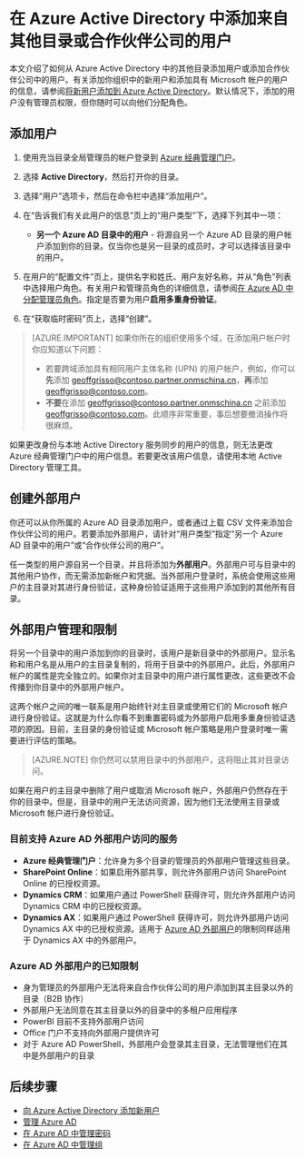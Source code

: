 <properties
	pageTitle="在 Azure Active Directory 中添加来自其他目录或合作伙伴公司的用户 | Azure"
	description="介绍如何在 Azure Active Directory 中添加用户或更改用户信息，包括外部用户和来宾用户。"
	services="active-directory"
	documentationCenter=""
	authors="curtand"
	manager="femila"
	editor=""/>  


<tags
	ms.service="active-directory"
	ms.workload="identity"
	ms.tgt_pltfrm="na"
	ms.devlang="na"
	ms.topic="get-started-article"
	ms.date="09/22/2016"
	wacn.date="10/31/2016"
	ms.author="curtand"/>

# 在 Azure Active Directory 中添加来自其他目录或合作伙伴公司的用户

本文介绍了如何从 Azure Active Directory 中的其他目录添加用户或添加合作伙伴公司中的用户。有关添加你组织中的新用户和添加具有 Microsoft 帐户的用户的信息，请参阅[将新用户添加到 Azure Active Directory](/documentation/articles/active-directory-create-users/)。默认情况下，添加的用户没有管理员权限，但你随时可以向他们分配角色。

## 添加用户

1. 使用充当目录全局管理员的帐户登录到 [Azure 经典管理门户](https://manage.windowsazure.cn)。

2. 选择 **Active Directory**，然后打开你的目录。

3. 选择“用户”选项卡，然后在命令栏中选择“添加用户”。

4. 在“告诉我们有关此用户的信息”页上的“用户类型”下，选择下列其中一项：

	- **另一个 Azure AD 目录中的用户** - 将源自另一个 Azure AD 目录的用户帐户添加到你的目录。仅当你也是另一目录的成员时，才可以选择该目录中的用户。

6. 在用户的“配置文件”页上，提供名字和姓氏、用户友好名称，并从“角色”列表中选择用户角色。有关用户和管理员角色的详细信息，请参阅[在 Azure AD 中分配管理员角色](/documentation/articles/active-directory-assign-admin-roles/)。指定是否要为用户**启用多重身份验证**。

7. 在“获取临时密码”页上，选择“创建”。

> [AZURE.IMPORTANT] 如果你所在的组织使用多个域，在添加用户帐户时你应知道以下问题：
>
> - 若要跨域添加具有相同用户主体名称 (UPN) 的用户帐户，例如，你可以**先**添加 geoffgrisso@contoso.partner.onmschina.cn，**再**添加 geoffgrisso@contoso.com。
> - **不要**在添加 geoffgrisso@contoso.partner.onmschina.cn 之前添加 geoffgrisso@contoso.com。此顺序非常重要，事后想要撤消操作将很麻烦。

如果更改身份与本地 Active Directory 服务同步的用户的信息，则无法更改 Azure 经典管理门户中的用户信息。若要更改该用户信息，请使用本地 Active Directory 管理工具。

## 创建外部用户

你还可以从你所属的 Azure AD 目录添加用户，或者通过上载 CSV 文件来添加合作伙伴公司的用户。若要添加外部用户，请针对“用户类型”指定“另一个 Azure AD 目录中的用户”或“合作伙伴公司的用户”。

任一类型的用户源自另一个目录，并且将添加为**外部用户**。外部用户可与目录中的其他用户协作，而无需添加新帐户和凭据。当外部用户登录时，系统会使用这些用户的主目录对其进行身份验证，这种身份验证适用于这些用户添加到的其他所有目录。

## 外部用户管理和限制

将另一个目录中的用户添加到你的目录时，该用户是新目录中的外部用户。显示名称和用户名是从用户的主目录复制的，将用于目录中的外部用户。此后，外部用户帐户的属性是完全独立的。如果你对主目录中的用户进行属性更改，这些更改不会传播到你目录中的外部用户帐户。

这两个帐户之间的唯一联系是用户始终针对主目录或使用它们的 Microsoft 帐户进行身份验证。这就是为什么你看不到重置密码或为外部用户启用多重身份验证选项的原因。目前，主目录的身份验证或 Microsoft 帐户策略是用户登录时唯一需要进行评估的策略。

> [AZURE.NOTE]
你仍然可以禁用目录中的外部用户，这将阻止其对目录访问。

如果在用户的主目录中删除了用户或取消 Microsoft 帐户，外部用户仍然存在于你的目录中。但是，目录中的用户无法访问资源，因为他们无法使用主目录或 Microsoft 帐户进行身份验证。

### 目前支持 Azure AD 外部用户访问的服务

- **Azure 经典管理门户**：允许身为多个目录的管理员的外部用户管理这些目录。
- **SharePoint Online**：如果启用外部共享，则允许外部用户访问 SharePoint Online 的已授权资源。
- **Dynamics CRM**：如果用户通过 PowerShell 获得许可，则允许外部用户访问 Dynamics CRM 中的已授权资源。
- **Dynamics AX**：如果用户通过 PowerShell 获得许可，则允许外部用户访问 Dynamics AX 中的已授权资源。适用于 [Azure AD 外部用户](#known-limitations-of-azure-ad-external-users)的限制同样适用于 Dynamics AX 中的外部用户。

### Azure AD 外部用户的已知限制

- 身为管理员的外部用户无法将来自合作伙伴公司的用户添加到其主目录以外的目录（B2B 协作）
- 外部用户无法同意在其主目录以外的目录中的多租户应用程序
- PowerBI 目前不支持外部用户访问
- Office 门户不支持向外部用户提供许可
- 对于 Azure AD PowerShell，外部用户会登录其主目录，无法管理他们在其中是外部用户的目录


## 后续步骤

- [向 Azure Active Directory 添加新用户](/documentation/articles/active-directory-create-users/)
- [管理 Azure AD](/documentation/articles/active-directory-administer/)
- [在 Azure AD 中管理密码](/documentation/articles/active-directory-manage-passwords/)
- [在 Azure AD 中管理组](/documentation/articles/active-directory-manage-groups/)

<!---HONumber=Mooncake_1024_2016-->
